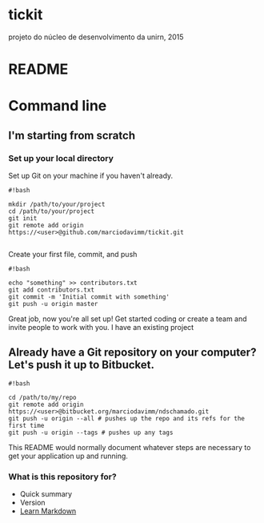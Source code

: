 # tickit
projeto do núcleo de desenvolvimento da unirn, 2015

# README #

# Command line #
## I'm starting from scratch ##
### Set up your local directory ###

Set up Git on your machine if you haven't already.


```
#!bash

mkdir /path/to/your/project
cd /path/to/your/project
git init
git remote add origin https://<user>@github.com/marciodavimm/tickit.git


```

Create your first file, commit, and push

```
#!bash

echo "something" >> contributors.txt
git add contributors.txt
git commit -m 'Initial commit with something'
git push -u origin master
```

Great job, now you're all set up! Get started coding or create a team and invite people to work with you.
I have an existing project

## Already have a Git repository on your computer? Let's push it up to Bitbucket. ##


```
#!bash

cd /path/to/my/repo
git remote add origin https://<user>@bitbucket.org/marciodavimm/ndschamado.git
git push -u origin --all # pushes up the repo and its refs for the first time
git push -u origin --tags # pushes up any tags
```


This README would normally document whatever steps are necessary to get your application up and running.

### What is this repository for? ###

* Quick summary
* Version
* [Learn Markdown](https://bitbucket.org/tutorials/markdowndemo)

